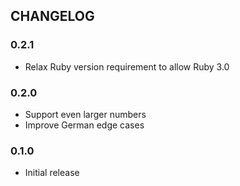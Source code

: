 ## CHANGELOG

### 0.2.1

* Relax Ruby version requirement to allow Ruby 3.0

### 0.2.0

* Support even larger numbers
* Improve German edge cases

### 0.1.0

* Initial release

